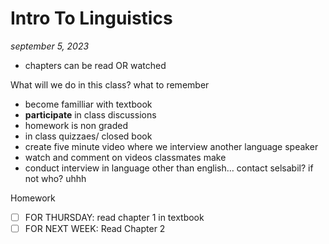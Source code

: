 # Intro To Linguistics

_september 5, 2023_


- chapters can be read OR watched

What will we do in this class? what to remember

- become familliar with textbook
- **participate** in class discussions
- homework is non graded
- in class quizzaes/ closed book
- create five minute video where we interview another language speaker
- watch and comment on videos classmates make
- conduct interview in language other than english… contact selsabil? if not who? uhhh



Homework
- [ ] FOR THURSDAY: read chapter 1 in textbook
- [ ] FOR NEXT WEEK: Read Chapter 2
